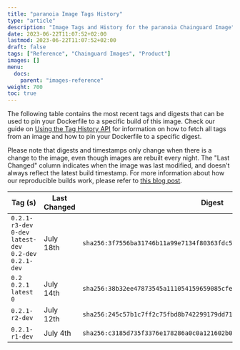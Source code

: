 ```yaml
---
title: "paranoia Image Tags History"
type: "article"
description: "Image Tags and History for the paranoia Chainguard Image"
date: 2023-06-22T11:07:52+02:00
lastmod: 2023-06-22T11:07:52+02:00
draft: false
tags: ["Reference", "Chainguard Images", "Product"]
images: []
menu:
  docs:
    parent: "images-reference"
weight: 700
toc: true
---
```


The following table contains the most recent tags and digests that can be used to pin your Dockerfile to a specific build of this image. Check our guide on [Using the Tag History API](/chainguard/chainguard-images/using-the-tag-history-api/) for information on how to fetch all tags from an image and how to pin your Dockerfile to a specific digest.

Please note that digests and timestamps only change when there is a change to the image, even though images are rebuilt every night. The "Last Changed" column indicates when the image was last modified, and doesn't always reflect the latest build timestamp. For more information about how our reproducible builds work, please refer to [this blog post](https://www.chainguard.dev/unchained/reproducing-chainguards-reproducible-image-builds).

| Tag (s)                                                    | Last Changed | Digest                                                                    |
|------------------------------------------------------------|--------------|---------------------------------------------------------------------------|
|  `0.2.1-r3-dev` `0-dev` `latest-dev` `0.2-dev` `0.2.1-dev` | July 18th    | `sha256:3f7556ba31746b11a99e7134f80363fdc55ae1452157e6753fb48e9ec42b93a4` |
|  `0.2` `0.2.1` `latest` `0`                                | July 14th    | `sha256:38b32ee47873545a111054159659085cfe159757da3da3816e763d03055c8e43` |
|  `0.2.1-r2-dev`                                            | July 12th    | `sha256:245c57b1c7ff2c75fbd8b742299179dd71660d931659324ebb6f7b084ff93a9d` |
|  `0.2.1-r1-dev`                                            | July 4th     | `sha256:c3185d735f3376e178286a0c0a121602b029acde614a8663577ba0dd92cc8889` |

